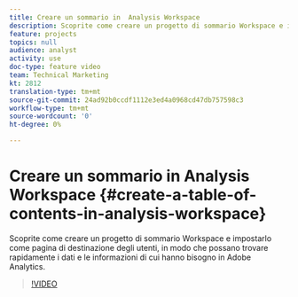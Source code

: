 ```yaml
---
title: Creare un sommario in  Analysis Workspace
description: Scoprite come creare un progetto di sommario Workspace e impostarlo come pagina di destinazione degli utenti, in modo che possano trovare rapidamente i dati e le informazioni di cui hanno bisogno in  Adobe Analytics.
feature: projects
topics: null
audience: analyst
activity: use
doc-type: feature video
team: Technical Marketing
kt: 2812
translation-type: tm+mt
source-git-commit: 24ad92b0ccdf1112e3ed4a0968cd47db757598c3
workflow-type: tm+mt
source-wordcount: '0'
ht-degree: 0%

---
```



# Creare un sommario in  Analysis Workspace {#create-a-table-of-contents-in-analysis-workspace}

Scoprite come creare un progetto di sommario Workspace e impostarlo come pagina di destinazione degli utenti, in modo che possano trovare rapidamente i dati e le informazioni di cui hanno bisogno in  Adobe Analytics.

>[!VIDEO](https://video.tv.adobe.com/v/26990/?quality=12)
